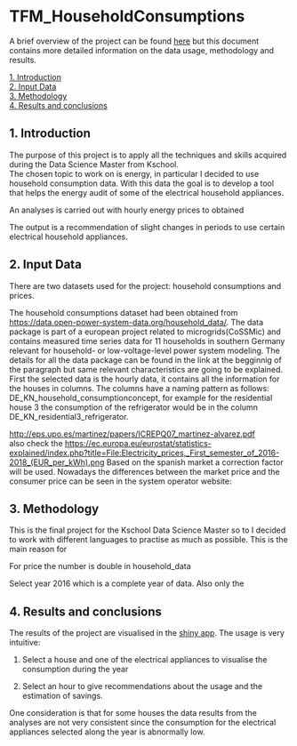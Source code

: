 # TFM_HouseholdConsumptions
A brief overview of the project can be found [here](https://aroagm.github.io/) but this document contains more detailed information on the data usage, methodology and results.

[1. Introduction](#1._Introduction) <br>
[2. Input Data](#2._Input_Data) <br>
[3. Methodology](#3._Methodology) <br>
[4. Results and conclusions](#4._Results_and_conclusions)

## 1. Introduction
The purpose of this project is to apply all the techniques and skills acquired during the Data Science Master from Kschool.  
The chosen topic to work on is energy, in particular I decided to use household consumption data. With this data the goal is to develop a tool that helps the energy audit of some of the electrical household appliances.

An analyses is carried out with hourly energy prices to obtained 

The output is a recommendation of slight changes in periods to use certain electrical household appliances.

## 2. Input Data
There are two datasets used for the project: household consumptions and  prices. 

The household consumptions dataset had been obtained from https://data.open-power-system-data.org/household_data/. The data package is part of a european project related to microgrids(CoSSMic) and contains measured time series data for 11 households in southern Germany relevant for household- or low-voltage-level power system modeling. The details for all the data package can be found in the link at the begginnig of the paragraph but same relevant characteristics are going to be explained. First the selected data is the hourly data, it contains all the information for the houses in columns. The columns have a naming pattern as follows: DE_KN_household_consumptionconcept, for example for the residential house 3 the consumption of the refrigerator would be in the column DE_KN_residential3_refrigerator.






http://eps.upo.es/martinez/papers/ICREPQ07_martinez-alvarez.pdf
<br>
also check the https://ec.europa.eu/eurostat/statistics-explained/index.php?title=File:Electricity_prices,_First_semester_of_2016-2018_(EUR_per_kWh).png
Based on the spanish market a correction factor will be used. Nowadays the differences between the market price and the consumer price can be seen in the system operator website:
## 3. Methodology
This is the final project for the Kschool Data Science Master so to I decided to work with different languages to practise as much as possible. This is the main reason for 

For price the number is double in household_data

Select year 2016 which is a complete year of data. Also only the 
## 4. Results and conclusions
The results of the project are visualised in the [shiny app](https://aroagm.shinyapps.io/Household_consum/). The usage is very intuitive:

 1. Select a house and one of the electrical appliances to visualise the consumption during the year

 2. Select an hour to give recommendations about the usage and the estimation of savings.

One consideration is that for some houses the data results from the analyses are not very consistent since the consumption for the electrical appliances selected along the year is abnormally low.
